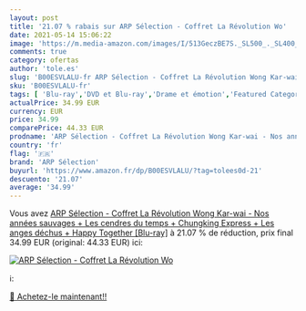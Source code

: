 ```yaml
---
layout: post
title: '21.07 % rabais sur ARP Sélection - Coffret La Révolution Wo'
date: 2021-05-14 15:06:22
image: 'https://m.media-amazon.com/images/I/513GeczBE7S._SL500_._SL400_.jpg'
comments: true
category: ofertas
author: 'tole.es'
slug: 'B00ESVLALU-fr ARP Sélection - Coffret La Révolution Wong Kar-wai - Nos...'
sku: 'B00ESVLALU-fr'
tags: [ 'Blu-ray','DVD et Blu-ray','Drame et émotion','Featured Categories','Films','arp sélection', ]
actualPrice: 34.99 EUR
currency: EUR
price: 34.99
comparePrice: 44.33 EUR
prodname: 'ARP Sélection - Coffret La Révolution Wong Kar-wai - Nos années sauvages + Les cendres du temps + Chungking Express + Les anges déchus + Happy Together [Blu-ray]'
country: 'fr'
flag: '🇫🇷'
brand: 'ARP Sélection'
buyurl: 'https://www.amazon.fr/dp/B00ESVLALU/?tag=tolees0d-21'
descuento: '21.07'
average: '34.99'
---
```


Vous avez [ARP Sélection - Coffret La Révolution Wong Kar-wai - Nos années sauvages + Les cendres du temps + Chungking Express + Les anges déchus + Happy Together [Blu-ray]](https://www.amazon.fr/dp/B00ESVLALU/?tag=tolees0d-21)  à  21.07 % de réduction, prix final  34.99 EUR (original: 44.33 EUR) ici:

[![ARP Sélection - Coffret La Révolution Wo](https://m.media-amazon.com/images/I/513GeczBE7S._SL500_._SL400_.jpg)](https://www.amazon.fr/dp/B00ESVLALU/?tag=tolees0d-21)

ℹ️:


[🛒 Achetez-le maintenant!!](https://www.amazon.fr/dp/B00ESVLALU/?tag=tolees0d-21)
